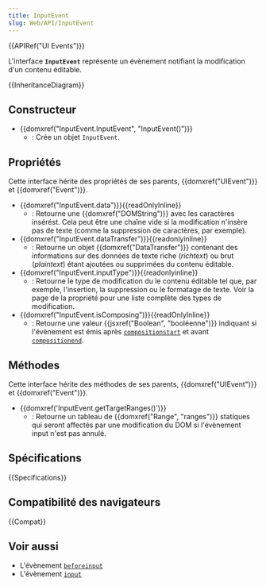 ```yaml
---
title: InputEvent
slug: Web/API/InputEvent
---
```


{{APIRef("UI Events")}}

L'interface **`InputEvent`** représente un évènement notifiant la modification d'un contenu éditable.

{{InheritanceDiagram}}

## Constructeur

- {{domxref("InputEvent.InputEvent", "InputEvent()")}}
  - : Crée un objet `InputEvent`.

## Propriétés

Cette interface hérite des propriétés de ses parents, {{domxref("UIEvent")}} et {{domxref("Event")}}.

- {{domxref("InputEvent.data")}}{{readOnlyInline}}
  - : Retourne une {{domxref("DOMString")}} avec les caractères insérést. Cela peut être une chaîne vide si la modification n'insère pas de texte (comme la suppression de caractères, par exemple).
- {{domxref("InputEvent.dataTransfer")}}{{readonlyinline}}
  - : Retourne un objet {{domxref("DataTransfer")}} contenant des informations sur des données de texte riche (_richtext_) ou brut (_plaintext_) étant ajoutées ou supprimées du contenu éditable.
- {{domxref("InputEvent.inputType")}}{{readonlyinline}}
  - : Retourne le type de modification du le contenu éditable tel que, par exemple, l'insertion, la suppression ou le formatage de texte. Voir la page de la propriété pour une liste complète des types de modification.
- {{domxref("InputEvent.isComposing")}}{{readOnlyInline}}
  - : Retourne une valeur {{jsxref("Boolean", "booléenne")}} indiquant si l'évènement est émis après [`compositionstart`](/fr/docs/Web/API/Element/compositionstart_event) et avant [`compositionend`](/fr/docs/Web/API/Element/compositionend_event).

## Méthodes

Cette interface hérite des méthodes de ses parents, {{domxref("UIEvent")}} et {{domxref("Event")}}.

- {{domxref('InputEvent.getTargetRanges()')}}
  - : Retourne un tableau de {{domxref("Range", "ranges")}} statiques qui seront affectés par une modification du DOM si l'évènement input n'est pas annulé.

## Spécifications

{{Specifications}}

## Compatibilité des navigateurs

{{Compat}}

## Voir aussi

- L'évènement [`beforeinput`](/fr/docs/Web/API/HTMLElement/beforeinput_event)
- L'évènement [`input`](/fr/docs/Web/API/HTMLElement/input_event)
